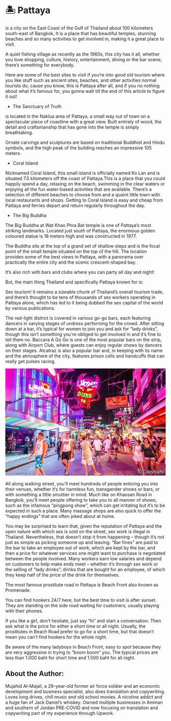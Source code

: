 ﻿# 🏝️ Pattaya 

is a city on the East Coast of the Gulf of Thailand about 100 kilometers south-east of Bangkok, It is a place that has beautiful temples, stunning beaches and so many activities to get involved in, making it a great place to visit.

A quiet fishing village as recently as the 1960s, this city has it all, whether you love shopping, culture, history, entertainment, dining or the bar scene, there’s something for everybody.

Here are some of the best sites to visit if you’re into good old tourism where you like stuff such as ancient sites, beaches, and other activities normal tourists do, cause you know, this is Pattaya after all, and if you no nothing about what it’s famous for, you gonna wait till the end of this article to figure it out!

- The Sanctuary of Truth 

is located in the Naklua area of Pattaya, a small way out of town on a spectacular piece of coastline with a great view. Built entirely of wood, the detail and craftsmanship that has gone into the temple is simply breathtaking.

Ornate carvings and sculptures are based on traditional Buddhist and Hindu symbols, and the high peak of the building reaches an impressive 105 meters. 

- Coral Island

Nicknamed Coral Island, this small island is officially named Ko Lan and is situated 7.5 kilometers off the coast of Pattaya.This is a place that you could happily spend a day, relaxing on the beach, swimming in the clear waters or enjoying all the fun water-based activities that are available. There’s a selection of different beaches to choose from and a quaint little town with local restaurants and shops. Getting to Coral Island is easy and cheap from Pattaya and ferries depart and return regularly throughout the day.

- The Big Buddha

The Big Buddha at Wat Khao Phra Bat temple is one of Pattaya’s most striking landmarks. Located just south of Pattaya, the enormous golden coloured statue is 18 meters high and was constructed in 1977.

The Buddha sits at the top of a grand set of shallow steps and is the focal point of the small temple situated on the top of the hill. The location provides some of the best views in Pattaya, with a panorama over practically the entire city and the scenic crescent-shaped bay.

It’s also rich with bars and clubs where you can party all day and night!

But, the main thing Thailand and specifically Pattaya known for is:

Sex tourism! It remains a sizeable chunk of Thailand’s overall tourism trade, and there’s thought to be tens of thousands of sex workers operating in Pattaya alone, which has led to it being dubbed the sex capital of the world by various publications.

The red-light district is covered in various go-go bars, each featuring dancers in varying stages of undress performing for the crowd. After sitting down at a bar, it’s typical for women to join you and ask for “lady drinks”, though this isn’t something you’re obliged to get involved in and it’s fine to tell them no. Baccara A Go Go is one of the most popular bars on the strip, along with Airport Club, where guests can enjoy regular shows by dancers on their stages. Alcatraz is also a popular bar and, in keeping with its name and the atmosphere of the city, features prison cells and handcuffs that can really get pulses racing.

![Pattaya](_static/images/Pattaya.jpg)

All along walking street, you’ll meet hundreds of people enticing you into their venues, whether it’s for harmless fun, transgender shows or bars, or with something a little smuttier in mind. Much like on Khaosan Road in Bangkok, you’ll meet people offering to take you to all manner of shows, such as the infamous “pingpong show”, which can get irritating but it’s to be expected in such a place. Many massage shops are also quick to offer the “happy endings” that are often joked about at home.

You may be surprised to learn that, given the reputation of Pattaya and the open nature with which sex is sold on the street, sex work is illegal in Thailand. Nevertheless, that doesn’t stop it from happening – though it’s not just as simple as picking someone up and leaving. “Bar fines” are paid to the bar to take an employee out of work, which are kept by the bar, and then a price for whatever services one might want to purchase is negotiated between the people involved. Many workers earn low salaries and depend on customers to help make ends meet – whether it’s through sex work or the selling of “lady drinks”; drinks that are bought for an employee, of which they keep half of the price of the drink for themselves.

The most famous prostitute road in Pattaya is Beach Front also known as Promenade.

You can find hookers 24/7 here, but the best time to visit is after sunset. They are standing on the side road waiting for customers, usually playing with their phones.

If you like a girl, don’t hesitate, just say “hi” and start a conversation. Then ask what is the price for either a short time or all night. Usually, the prostitutes in Beach Road prefer to go for a short time, but that doesn’t mean you can’t find hookers for the whole night.

Be aware of the many ladyboys in Beach Front, easy to spot because they are very aggressive in trying to “boom boom” you. The typical prices are less than 1.000 baht for short time and 1.500 baht for all night.


## About the Author:

Mujahid Al-Majali, a 29-year-old former air force soldier and an economic development and business specialist, also does translation and copywriting. Loves long drives, chill music and old school movies. A nicotine addict and a huge fan of Jack Daniel’s whiskey. Owned multiple businesses in Amman and southern of Jordan PRE-COVID and now focusing on translation and copywriting part of my experience through Upwork.

